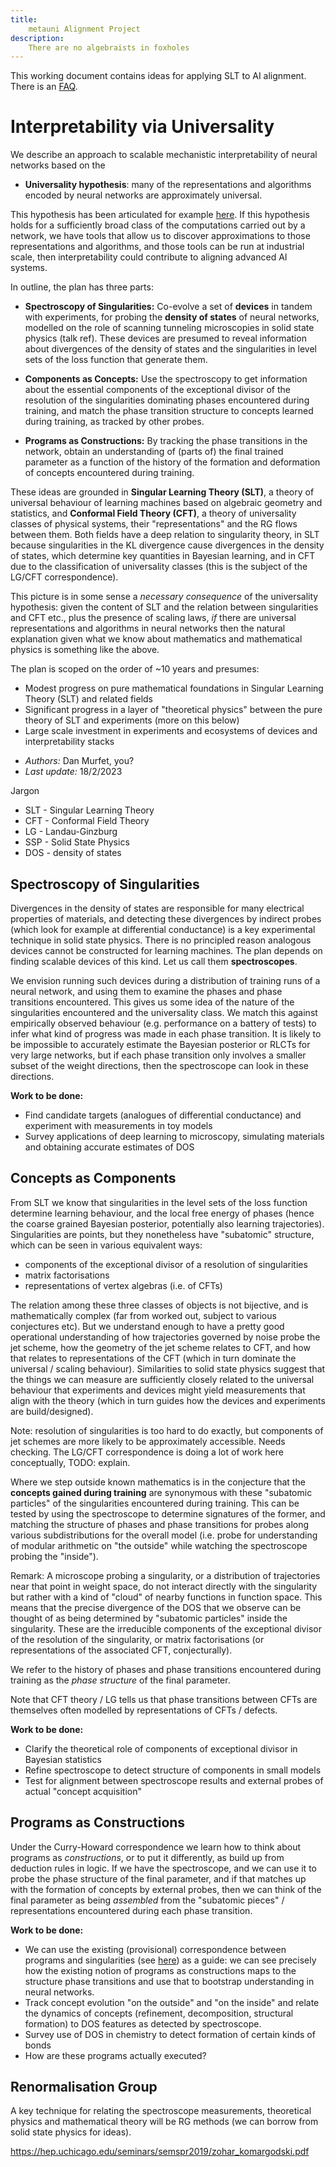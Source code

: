 ```yaml
---
title:
    metauni Alignment Project
description:
    There are no algebraists in foxholes
---
```


This working document contains ideas for applying SLT to AI alignment. There is an [FAQ](/align-faq).

# Interpretability via Universality

We describe an approach to scalable mechanistic interpretability of neural networks based on the

* **Universality hypothesis**: many of the representations and algorithms encoded by neural networks are approximately universal.

This hypothesis has been articulated for example [here](https://distill.pub/2020/circuits/zoom-in/#claim-3). If this hypothesis holds for a sufficiently broad class of the computations carried out by a network, we have tools that allow us to discover approximations to those representations and algorithms, and those tools can be run at industrial scale, then interpretability could contribute to aligning advanced AI systems.

In outline, the plan has three parts:

- **Spectroscopy of Singularities:** Co-evolve a set of **devices** in tandem with experiments, for probing the **density of states** of neural networks, modelled on the role of scanning tunneling microscopies in solid state physics (talk ref). These devices are presumed to reveal information about divergences of the density of states and the singularities in level sets of the loss function that generate them.

- **Components as Concepts:** Use the spectroscopy to get information about the essential components of the exceptional divisor of the resolution of the singularities dominating phases encountered during training, and match the phase transition structure to concepts learned during training, as tracked by other probes.

- **Programs as Constructions:** By tracking the phase transitions in the network, obtain an understanding of (parts of) the final trained parameter as a function of the history of the formation and deformation of concepts encountered during training.

These ideas are grounded in **Singular Learning Theory (SLT)**, a theory of universal behaviour of learning machines based on algebraic geometry and statistics, and **Conformal Field Theory (CFT)**, a theory of universality classes of physical systems, their "representations" and the RG flows between them. Both fields have a deep relation to singularity theory, in SLT because singularities in the KL divergence cause divergences in the density of states, which determine key quantities in Bayesian learning, and in CFT due to the classification of universality classes (this is the subject of the LG/CFT correspondence).

This picture is in some sense a *necessary consequence* of the universality hypothesis: given the content of SLT and the relation between singularities and CFT etc., plus the presence of scaling laws, *if* there are universal representations and algorithms in neural networks then the natural explanation given what we know about mathematics and mathematical physics is something like the above.

The plan is scoped on the order of ~10 years and presumes:

- Modest progress on pure mathematical foundations in Singular Learning Theory (SLT) and related fields
- Significant progress in a layer of "theoretical physics" between the pure theory of SLT and experiments (more on this below)
- Large scale investment in experiments and ecosystems of devices and interpretability stacks

* *Authors:* Dan Murfet, you?
* *Last update:* 18/2/2023

Jargon

* SLT - Singular Learning Theory
* CFT - Conformal Field Theory
* LG - Landau-Ginzburg
* SSP - Solid State Physics
* DOS - density of states

## Spectroscopy of Singularities

Divergences in the density of states are responsible for many electrical properties of materials, and detecting these divergences by indirect probes (which look for example at differential conductance) is a key experimental technique in solid state physics. There is no principled reason analogous devices cannot be constructed for learning machines. The plan depends on finding scalable devices of this kind. Let us call them **spectroscopes**.

We envision running such devices during a distribution of training runs of a neural network, and using them to examine the phases and phase transitions encountered. This gives us some idea of the nature of the singularities encountered and the universality class. We match this against empirically observed behaviour (e.g. performance on a battery of tests) to infer what kind of progress was made in each phase transition. It is likely to be impossible to accurately estimate the Bayesian posterior or RLCTs for very large networks, but if each phase transition only involves a smaller subset of the weight directions, then the spectroscope can look in these directions.

**Work to be done:**

- Find candidate targets (analogues of differential conductance) and experiment with measurements in toy models
- Survey applications of deep learning to microscopy, simulating materials and obtaining accurate estimates of DOS

## Concepts as Components

From SLT we know that singularities in the level sets of the loss function determine learning behaviour, and the local free energy of phases (hence the coarse grained Bayesian posterior, potentially also learning trajectories). Singularities are points, but they nonetheless have "subatomic" structure, which can be seen in various equivalent ways:

- components of the exceptional divisor of a resolution of singularities
- matrix factorisations
- representations of vertex algebras (i.e. of CFTs)

The relation among these three classes of objects is not bijective, and is mathematically complex (far from worked out, subject to various conjectures etc). But we understand enough to have a pretty good operational understanding of how trajectories governed by noise probe the jet scheme, how the geometry of the jet scheme relates to CFT, and how that relates to representations of the CFT (which in turn dominate the universal / scaling behaviour). Similarities to solid state physics suggest that the things we can measure are sufficiently closely related to the universal behaviour that experiments and devices might yield measurements that align with the theory (which in turn guides how the devices and experiments are build/designed).

Note: resolution of singularities is too hard to do exactly, but components of jet schemes are more likely to be approximately accessible. Needs checking. The LG/CFT correspondence is doing a lot of work here conceptually, TODO: explain.

Where we step outside known mathematics is in the conjecture that the **concepts gained during training** are synonymous with these "subatomic particles" of the singularities encountered during training. This can be tested by using the spectroscope to determine signatures of the former, and matching the structure of phases and phase transitions for probes along various subdistributions for the overall model (i.e. probe for understanding of modular arithmetic on "the outside" while watching the spectroscope probing the "inside").

Remark: A microscope probing a singularity, or a distribution of trajectories near that point in weight space, do not interact directly with the singularity but rather with a kind of "cloud" of nearby functions in function space. This means that the precise divergence of the DOS that we observe can be thought of as being determined by "subatomic particles" inside the singularity. These are the irreducible components of the exceptional divisor of the resolution of the singularity, or matrix factorisations (or representations of the associated CFT, conjecturally).

We refer to the history of phases and phase transitions encountered during training as the *phase structure* of the final parameter.

Note that CFT theory / LG tells us that phase transitions between CFTs are themselves often modelled by representations of CFTs / defects.

**Work to be done:**

- Clarify the theoretical role of components of exceptional divisor in Bayesian statistics
- Refine spectroscope to detect structure of components in small models
- Test for alignment between spectroscope results and external probes of actual "concept acquisition"

## Programs as Constructions

Under the Curry-Howard correspondence we learn how to think about programs as *constructions*, or to put it differently, as build up from deduction rules in logic. If we have the spectroscope, and we can use it to probe the phase structure of the final parameter, and if that matches up with the formation of concepts by external probes, then we can think of the final parameter as being *assembled* from the "subatomic pieces" / representations encountered during each phase transition.

**Work to be done:**

- We can use the existing (provisional) correspondence between programs and singularities (see [here](http://therisingsea.org/notes/MSc-Waring.pdf)) as a guide: we can see precisely how the existing notion of programs as constructions maps to the structure phase transitions and use that to bootstrap understanding in neural networks.
- Track concept evolution "on the outside" and "on the inside" and relate the dynamics of concepts (refinement, decomposition, structural formation) to DOS features as detected by spectroscope.
- Survey use of DOS in chemistry to detect formation of certain kinds of bonds
- How are these programs actually executed? 

## Renormalisation Group

A key technique for relating the spectroscope measurements, theoretical physics and mathematical theory will be RG methods (we can borrow from solid state physics for ideas).

https://hep.uchicago.edu/seminars/semspr2019/zohar_komargodski.pdf
